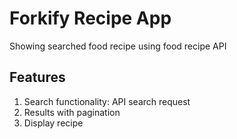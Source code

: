 # Forkify Recipe App
Showing searched food recipe using food recipe API

## Features
1. Search functionality: API search request
2. Results with pagination
3. Display recipe

